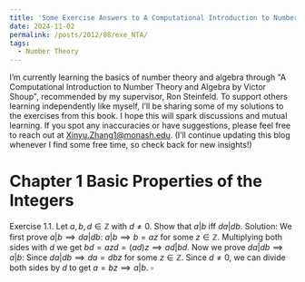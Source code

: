 ```yaml
---
title: 'Some Exercise Answers to A Computational Introduction to Number Theory and Algebra by Victor Shoup (2nd Ed)'
date: 2024-11-02
permalink: /posts/2012/08/exe_NTA/
tags:
  - Number Theory
---
```

I’m currently learning the basics of number theory and algebra through "A Computational Introduction to Number Theory and Algebra by Victor Shoup", recommended by my supervisor, Ron Steinfeld. To support others learning independently like myself, I’ll be sharing some of my solutions to the exercises from this book. I hope this will spark discussions and mutual learning. If you spot any inaccuracies or have suggestions, please feel free to reach out at Xinyu.Zhang1@monash.edu. (I’ll continue updating this blog whenever I find some free time, so check back for new insights!)

Chapter 1 Basic Properties of the Integers
===
Exercise 1.1. Let $a, b, d \in \mathbb{Z}$ with $d \neq 0$. Show that $a | b$ iff $da | db$.
Solution: We first prove $a|b \implies da|db$: $a|b \implies b = az$ for some $z \in \mathbb{Z}$. Multiplying both sides with $d$ we get $bd = azd = (ad)z \implies ad | bd$. 
Now we prove $da | db \implies a | b$: Since $da | db \implies da = dbz$ for some $z \in \mathbb{Z}$. Since $d \neq 0$, we can divide both sides by $d$ to get $a = bz \implies a | b$. $\square$
